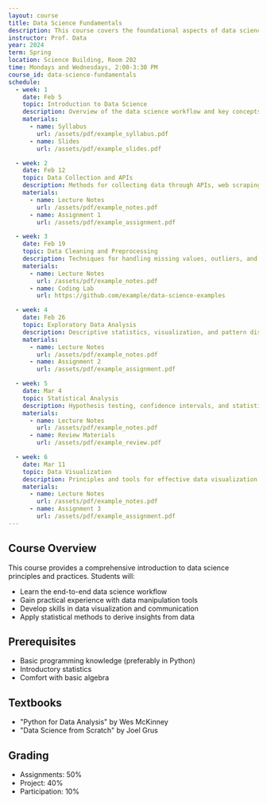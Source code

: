 ```yaml
---
layout: course
title: Data Science Fundamentals
description: This course covers the foundational aspects of data science, including data collection, cleaning, analysis, and visualization. Students will learn practical skills for working with real-world datasets.
instructor: Prof. Data
year: 2024
term: Spring
location: Science Building, Room 202
time: Mondays and Wednesdays, 2:00-3:30 PM
course_id: data-science-fundamentals
schedule:
  - week: 1
    date: Feb 5
    topic: Introduction to Data Science
    description: Overview of the data science workflow and key concepts.
    materials:
      - name: Syllabus
        url: /assets/pdf/example_syllabus.pdf
      - name: Slides
        url: /assets/pdf/example_slides.pdf

  - week: 2
    date: Feb 12
    topic: Data Collection and APIs
    description: Methods for collecting data through APIs, web scraping, and databases.
    materials:
      - name: Lecture Notes
        url: /assets/pdf/example_notes.pdf
      - name: Assignment 1
        url: /assets/pdf/example_assignment.pdf

  - week: 3
    date: Feb 19
    topic: Data Cleaning and Preprocessing
    description: Techniques for handling missing values, outliers, and data transformation.
    materials:
      - name: Lecture Notes
        url: /assets/pdf/example_notes.pdf
      - name: Coding Lab
        url: https://github.com/example/data-science-examples

  - week: 4
    date: Feb 26
    topic: Exploratory Data Analysis
    description: Descriptive statistics, visualization, and pattern discovery.
    materials:
      - name: Lecture Notes
        url: /assets/pdf/example_notes.pdf
      - name: Assignment 2
        url: /assets/pdf/example_assignment.pdf

  - week: 5
    date: Mar 4
    topic: Statistical Analysis
    description: Hypothesis testing, confidence intervals, and statistical inference.
    materials:
      - name: Lecture Notes
        url: /assets/pdf/example_notes.pdf
      - name: Review Materials
        url: /assets/pdf/example_review.pdf

  - week: 6
    date: Mar 11
    topic: Data Visualization
    description: Principles and tools for effective data visualization.
    materials:
      - name: Lecture Notes
        url: /assets/pdf/example_notes.pdf
      - name: Assignment 3
        url: /assets/pdf/example_assignment.pdf
---
```


## Course Overview

This course provides a comprehensive introduction to data science principles and practices. Students will:

- Learn the end-to-end data science workflow
- Gain practical experience with data manipulation tools
- Develop skills in data visualization and communication
- Apply statistical methods to derive insights from data

## Prerequisites

- Basic programming knowledge (preferably in Python)
- Introductory statistics
- Comfort with basic algebra

## Textbooks

- "Python for Data Analysis" by Wes McKinney
- "Data Science from Scratch" by Joel Grus

## Grading

- Assignments: 50%
- Project: 40%
- Participation: 10%
